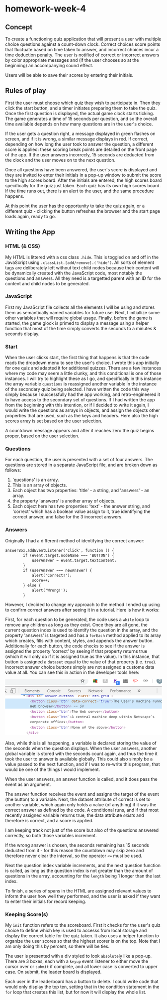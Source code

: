 # homework-week-4

## Concept

To create a functioning quiz application that will present a user with multiple choice questions against a count-down clock. Correct choices score points that fluctuate based on time taken to answer, and incorrect choices incur a time deduction penalty. The user is notified of correct or incorrect answers by color appropriate messages and (if the user chooses so at the beginning) an accompanying sound effect.

Users will be able to save their scores by entering their initials.

## Rules of play

First the user must choose which quiz they wish to participate in. Then they click the start button, and a timer initiates preparing them to take the quiz. Once the first question is displayed, the actual game clock starts ticking. The game generates a time of 15 seconds per question, and so the overall time available depends on how many questions are in the user's choice.

If the user gets a question right, a message displayed in green flashes on screen, and if it is wrong, a similar message displays in red. If correct, depending on how long the user took to answer the question, a different score is applied: these scoring break points are detailed on the front page of the app. If the user answers incorrecly, 15 seconds are deducted from the clock and the user moves on to the next question.

Once all questions have been answered, the user's score is displayed and they are invited to enter their initials in a pop-up window to submit the score to the high scores board. After the initials are entered, the high scores board specifically for the quiz just taken. Each quiz has its own high scores board. If the time runs out, there is an alert to the user, and the same procedure happens.

At this point the user has the opportunity to take the quiz again, or a different quiz - clicking the button refreshes the browser and the start page loads again, ready to go.

## Writing the App

### HTML (& CSS)

My HTML is littered with a css class ```.hide```. This is toggled on and off in the JavaScript using ```.classList.[add/remove].('hide')```. All sorts of element tags are deliberately left without text child nodes because their content will be dynamically created with the JavaScript code, most notably the questions and answers. All they need is a targetted parent with an ID for the content and child nodes to be generated.

### JavaScript

First my JavaScript file collects all the elements I will be using and stores them as semantically named variables for future use. Next, I initiallize some other variables that will require global usage. Finally, before the game is started, the game glock is primed to display a message using a helper function that most of the time simply converts the seconds to a minutes & seconds display.

### Start

When the user clicks start, the first thing that happens is that the code reads the dropdown menu to see the user's choice. I wrote this app initially for one quiz and adapted it for additional quizzes. There are a few instances where my code may seem a little clunky, and this conditional is one of those instances. I will try to highlight these as I go, and specifically in this instance the array variable ```questions``` is reassigned another variable in the instance of the secondary quiz being selected. I have written the code this way simply because I successfully had the app working, and retro-engineered it to have access to the secondary set of questions. If I had written the app from the beginning with this intention, or if I decided to write it again, I would write the questions as arrays in objects, and assign the objects other properties that are used, such as the keys and headers. Here also the high scores array is set based on the user selection.

A countdown message appears and after it reaches zero the quiz begins proper, based on the user selection.

### Questions

For each question, the user is presented with a set of four answers. The questions are stored in a separate JavaScript file, and are broken down as follows:

1. 'questions' is an array.
1. This is an array of objects.
1. Each object has two properties: 'title' - a string, and 'answers' - an array.
1. the property 'answers' is another array of objects.
1. Each object here has two properties: 'text' - the answer string, and 'correct' which has a boolean value assign to it, true identifying the correct answer, and false for the 3 incorrect answers.

### Answers

Originally I had a different method of identifying the correct answer:

    answerBox.addEventListener('click', function () {
            if (event.target.nodeName === 'BUTTON') {
                userAnswer = event.target.textContent;
            }
            if (userAnswer === newAnswer) {
                alert('Correct!');
                score++;
            } else {
                alert('Wrong!');
            }

However, I decided to change my approach to the method I ended up using to confirm correct answers after seeing it in a tutorial. Here is how it works:

First, for each question to be generated, the code uses a ```while``` loop to remove any children as long as they exist. Once they are all gone, the current question index is used to identify the question in the array, and the property 'answers' is targeted and has a ```forEach``` method applied to its array which creates, fills with content, styles, and appends the answer button. Additionally for each button, the code checks to see if the answer is assigned the property 'correct' by seeing if that property returns true (which it will only do if it is assigned true as the value). In this instance, that button is assigned a ```dataset``` equal to the value of that property (i.e. ```true```). Incorrect answer choice buttons simply are not assigned a custome data value at all. You can see this in action in the developer tools here:

![dataset](https://github.com/agtravis/homework-week-4/blob/master/assets/images/dataset.PNG)

Also, while this is all happening, a variable is declared storing the value of the seconds when the question displays. When the user answers, another global variable is stored with the seconds count again, and thus the time it took the user to answer is available globally. This could also simply be a value passed to the next function, and if I was to re-write this program, that would be one of the things I would implement.

When the user answers, an answer function is called, and it does pass the event as an argument.

The answer function receives the event and assigns the target of the event (the button) to a variable. Next, the dataset attribute of correct is set to another variable, which again only holds a value (of anything) if it was the correct answer as defined by the code. A conditional runs, and if that most recently assigned variable returns true, the data attribute *exists* and therefore is correct, and a score is applied.

I am keeping track not just of the score but also of the questions answered correctly, so both those variables increment.

If the wrong answer is chosen, the seconds remaining has 15 seconds deducted from it - for this reason the countdown may skip zero and therefore never clear the interval, so the operator ```<=``` must be used.

Next the question index variable increments, and the next question function is called, as long as the question index is not greater than the amount of questions in the array, accounting for the ```length``` being 1 longer than the last index.

To finish, a series of spans in the HTML are assigned relevant values to inform the user how well they performed, and the user is asked if they want to enter their initials for record keeping.

### Keeping Score(s)

My ```init``` function refers to the scoreboard. First it checks for the user's quiz choice to define which key is used to accesss from local storage and display the correct table for the quiz taken. It also uses a helper function to organize the user scores so that the highest scorer is on the top. Note that I am only doing this by percent, so there will be ties.

The user is presented with a div styled to look ```absolute```ly like a pop-up. There are 3 boxes, each with a ```keyup``` event listener to either move the cursor over or ```submit``` if complete, and all lower case is converted to upper case. On submit, the leader board is displayed.

Each user in the leaderboard has a button to delete. I could write code that would only display the top ten, setting that in the condition statement in the ```for``` loop that creates this list, but for now it will display the whole list.
